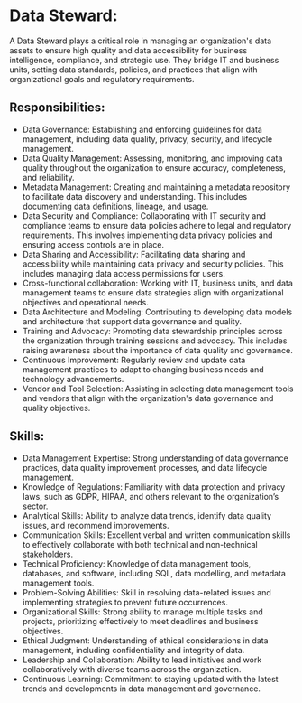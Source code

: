# Data Steward:
A Data Steward plays a critical role in managing an organization's data assets to ensure high quality and data accessibility for business intelligence, compliance, and strategic use. They bridge IT and business units, setting data standards, policies, and practices that align with organizational goals and regulatory requirements.

## Responsibilities:
- Data Governance: Establishing and enforcing guidelines for data management, including data quality, privacy, security, and lifecycle management.
- Data Quality Management: Assessing, monitoring, and improving data quality throughout the organization to ensure accuracy, completeness, and reliability.
- Metadata Management: Creating and maintaining a metadata repository to facilitate data discovery and understanding. This includes documenting data definitions, lineage, and usage.
- Data Security and Compliance: Collaborating with IT security and compliance teams to ensure data policies adhere to legal and regulatory requirements. This involves implementing data privacy policies and ensuring access controls are in place.
- Data Sharing and Accessibility: Facilitating data sharing and accessibility while maintaining data privacy and security policies. This includes managing data access permissions for users.
- Cross-functional collaboration: Working with IT, business units, and data management teams to ensure data strategies align with organizational objectives and operational needs.
- Data Architecture and Modeling: Contributing to developing data models and architecture that support data governance and quality.
- Training and Advocacy: Promoting data stewardship principles across the organization through training sessions and advocacy. This includes raising awareness about the importance of data quality and governance.
- Continuous Improvement: Regularly review and update data management practices to adapt to changing business needs and technology advancements.
- Vendor and Tool Selection: Assisting in selecting data management tools and vendors that align with the organization's data governance and quality objectives.

## Skills:
- Data Management Expertise: Strong understanding of data governance practices, data quality improvement processes, and data lifecycle management.
- Knowledge of Regulations: Familiarity with data protection and privacy laws, such as GDPR, HIPAA, and others relevant to the organization’s sector.
- Analytical Skills: Ability to analyze data trends, identify data quality issues, and recommend improvements.
- Communication Skills: Excellent verbal and written communication skills to effectively collaborate with both technical and non-technical stakeholders.
- Technical Proficiency: Knowledge of data management tools, databases, and software, including SQL, data modelling, and metadata management tools.
- Problem-Solving Abilities: Skill in resolving data-related issues and implementing strategies to prevent future occurrences.
- Organizational Skills: Strong ability to manage multiple tasks and projects, prioritizing effectively to meet deadlines and business objectives.
- Ethical Judgment: Understanding of ethical considerations in data management, including confidentiality and integrity of data.
- Leadership and Collaboration: Ability to lead initiatives and work collaboratively with diverse teams across the organization.
- Continuous Learning: Commitment to staying updated with the latest trends and developments in data management and governance.
